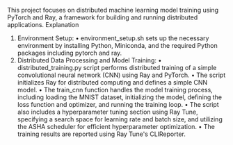 This project focuses on distributed machine learning model training using PyTorch and Ray, a framework for building and running distributed applications.
Explanation
1.	Environment Setup:
•	environment_setup.sh sets up the necessary environment by installing Python, Miniconda, and the required Python packages including pytorch and ray.
2.	Distributed Data Processing and Model Training:
•	distributed_training.py script performs distributed training of a simple convolutional neural network (CNN) using Ray and PyTorch.
•	The script initializes Ray for distributed computing and defines a simple CNN model.
•	The train_cnn function handles the model training process, including loading the MNIST dataset, initializing the model, defining the loss function and optimizer, and running the training loop.
•	The script also includes a hyperparameter tuning section using Ray Tune, specifying a search space for learning rate and batch size, and utilizing the ASHA scheduler for efficient hyperparameter optimization.
•	The training results are reported using Ray Tune's CLIReporter.

